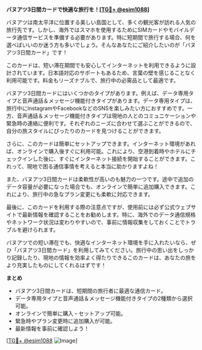 **バヌアツ3日間カードで快適な旅行を！[[TG💪+ @esim1088](https://t.me/s/esim1088)]**

バヌアツは南太平洋に位置する美しい島国として、多くの観光客が訪れる人気の旅行先です。しかし、海外ではスマホを使用するためにSIMカードやモバイルデータ通信サービスを準備する必要があります。特に短期間で旅行する場合、何を選べばいいのか迷う方も多いでしょう。そんなあなたにご紹介したいのが「バヌアツ3日間カード」です！

このカードは、短い滞在期間でも安心してインターネットを利用できるように設計されています。日本語対応のサポートもあるため、言葉の壁を感じることなく利用可能です。料金もリーズナブルで、旅行中の必需品として最適です。

バヌアツ3日間カードにはいくつかのタイプがあります。例えば、データ専用タイプと音声通話＆メッセージ機能付きタイプがあります。データ専用タイプは、旅行中にInstagramやFacebookなどのSNSを楽しみたい方におすすめです。一方、音声通話＆メッセージ機能付きタイプは現地の人とのコミュニケーションや緊急時の連絡に便利です。それぞれのニーズに合わせて選ぶことができるので、自分の旅スタイルにぴったりのカードを見つけることができます。

さらに、このカードは簡単にセットアップできます。インターネット環境があれば、オンラインで購入後すぐに利用可能。これにより、空港到着時やホテルにチェックインした後に、すぐにインターネット接続を開始することができます。これって、現地で困る通信事情を考えると本当に助かりますよね！

また、バヌアツ3日間カードは柔軟性が高いのも魅力の一つです。途中で追加のデータ容量が必要になった場合でも、オンラインで簡単に追加購入できます。これにより、旅行中の急なプラン変更にも柔軟に対応できます。

最後に、このカードを利用する際の注意点ですが、使用前には必ず公式ウェブサイトで最新情報を確認することをお勧めします。特に、海外でのデータ通信規格やネットワーク状況は変わりやすいので、事前に情報収集をしておくことでトラブルを避けられます。

バヌアツでの短い滞在でも、快適なインターネット環境を手に入れたいなら、ぜひ「バヌアツ3日間カード」を利用してみてください。旅行中の思い出をしっかり記録したり、現地の情報を効率よく得たりできるこのカードは、あなたの旅をより充実したものにしてくれるはずです！

**まとめ**

- バヌアツ3日間カードは、短期間の旅行者に最適な通信カード。
- データ専用タイプと音声通話＆メッセージ機能付きタイプの2種類から選択可能。
- オンラインで簡単に購入・セットアップ可能。
- 緊急時やプラン変更時に追加購入が可能。
- 最新情報を事前に確認しよう！

[[TG💪+ @esim1088](https://t.me/s/esim1088) ![Image](https://i.postimg.cc/Y0z9fWf4/image.png)]